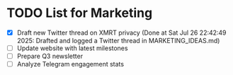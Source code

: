 # TODO List for Marketing

- [x] Draft new Twitter thread on XMRT privacy  (Done at Sat Jul 26 22:42:49 2025: Drafted and logged a Twitter thread in MARKETING_IDEAS.md)
- [ ] Update website with latest milestones
- [ ] Prepare Q3 newsletter
- [ ] Analyze Telegram engagement stats